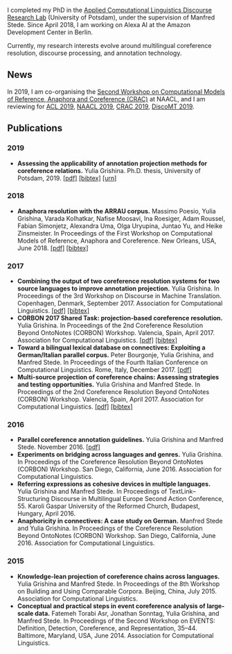 I completed my PhD in the <a href="http://angcl.ling.uni-potsdam.de"> Applied Computational Linguistics Discourse Research Lab</a> (University of Potsdam), under the supervision of Manfred Stede. Since April 2018, I am working on Alexa AI at the Amazon Development Center in Berlin.

Currently, my research interests evolve around multilingual coreference resolution, discourse processing, and annotation technology.

## News
In 2019, I am co-organising the <a href="https://sites.google.com/view/crac2019/"> Second Workshop on Computational Models of Reference, Anaphora and Coreference (CRAC)</a> at NAACL, and I am reviewing for <a href="http://www.acl2019.org/EN/index.xhtml">ACL 2019</a>, <a href="https://naacl2019.org">NAACL 2019</a>, <a href="https://sites.google.com/view/crac2019/">CRAC 2019</a>, <a href="https://www.idiap.ch/workshop/DiscoMT">DiscoMT 2019</a>.

## Publications

### 2019

* **Assessing the applicability of annotation projection methods for coreference relations.** 
Yulia Grishina.
Ph.D. thesis, University of Potsdam, 2019. <a href="https://publishup.uni-potsdam.de/opus4-ubp/frontdoor/deliver/index/docId/42537/file/grishina_diss.pdf">[pdf]</a> <a href="https://publishup.uni-potsdam.de/citationExport/index/download/docId/42537/output/bibtex">[bibtex]</a> <a href="https://publishup.uni-potsdam.de/frontdoor/index/index/docId/42537">[urn]</a>

### 2018

* **Anaphora resolution with the ARRAU corpus.** 
Massimo Poesio, Yulia Grishina, Varada Kolhatkar, Nafise Moosavi, Ina Roesiger, Adam Roussel, Fabian Simonjetz, Alexandra Uma, Olga Uryupina, Juntao Yu, and Heike Zinsmeister. In Proceedings of the First Workshop on Computational Models of Reference, Anaphora and Coreference. New Orleans, USA, June 2018. <a href="http://www.aclweb.org/anthology/W18-0702">[pdf]</a> <a href="https://aclanthology.info/papers/W18-0702/w18-0702.bib">[bibtex]</a>

### 2017

* **Combining the output of two coreference resolution systems for two source languages to improve annotation projection.**
Yulia Grishina. In Proceedings of the 3rd Workshop on Discourse in Machine Translation. Copenhagen, Denmark, September 2017. Association for Computational Linguistics. <a href="http://aclweb.org/anthology/W17-4809">[pdf]</a> <a href="https://aclanthology.info/papers/W17-4809/w17-4809.bib">[bibtex]</a>
* **CORBON 2017 Shared Task: projection-based coreference resolution.**
Yulia Grishina. In Proceedings of the 2nd Coreference Resolution Beyond OntoNotes (CORBON) Workshop. Valencia, Spain, April 2017. Association for Computational Linguistics. <a href="http://aclweb.org/anthology/W17-1507">[pdf]</a> <a href="https://aclanthology.info/papers/W17-1507/w17-1507.bib">[bibtex]</a>
* **Toward a bilingual lexical database on connectives: Exploiting a German/Italian parallel corpus.**
Peter Bourgonje, Yulia Grishina, and Manfred Stede. In Proceedings of the Fourth Italian Conference on Computational Linguistics. Rome, Italy, December 2017. <a href="http://ceur-ws.org/Vol-2006/paper006.pdf">[pdf]</a>
* **Multi-source projection of coreference chains: Assessing strategies and testing opportunities.**
Yulia Grishina and Manfred Stede. In Proceedings of the 2nd Coreference Resolution Beyond OntoNotes (CORBON) Workshop. Valencia, Spain, April 2017. Association for Computational Linguistics. <a href="http://aclweb.org/anthology/W17-1506">[pdf]</a> <a href="https://aclanthology.info/papers/W17-1506/w17-1506.bib">[bibtex]</a>

### 2016

* **Parallel coreference annotation guidelines.**
Yulia Grishina and Manfred Stede. November 2016. <a href="https://github.com/yuliagrishina/CORBON-2017-Shared-Task/blob/master/Parallel_annotation_guidelines.pdf">[pdf]</a>
* **Experiments on bridging across languages and genres.**
Yulia Grishina. In Proceedings of the Coreference Resolution Beyond OntoNotes (CORBON) Workshop. San Diego, California, June 2016. Association for Computational Linguistics.
* **Referring expressions as cohesive devices in multiple languages.**
Yulia Grishina and Manfred Stede. In Proceedings of TextLink–Structuring Discourse in Multilingual Europe Second Action Conference, 55. Karoli Gaspar University of the Reformed Church, Budapest, Hungary, April 2016.
* **Anaphoricity in connectives: A case study on German.**
Manfred Stede and Yulia Grishina. In Proceedings of the Coreference Resolution Beyond OntoNotes (CORBON) Workshop. San Diego, California, June 2016. Association for Computational Linguistics. 

### 2015

* **Knowledge-lean projection of coreference chains across languages.**
Yulia Grishina and Manfred Stede. In Proceedings of the 8th Workshop on Building and Using Comparable Corpora. Beijing, China, July 2015. Association for Computational Linguistics. 
* **Conceptual and practical steps in event coreference analysis of large-scale data.**
Fatemeh Torabi Asr, Jonathan Sonntag, Yulia Grishina, and Manfred Stede. In Proceedings of the Second Workshop on EVENTS: Definition, Detection, Coreference, and Representation, 35–44. Baltimore, Maryland, USA, June 2014. Association for Computational Linguistics.
